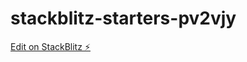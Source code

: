 # stackblitz-starters-pv2vjy

[Edit on StackBlitz ⚡️](https://stackblitz.com/edit/stackblitz-starters-pv2vjy)